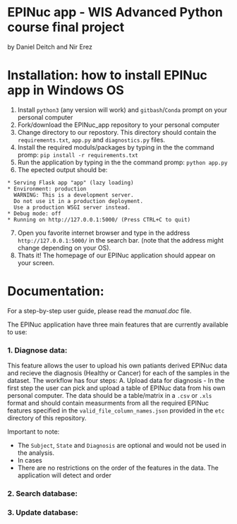 # EPINuc app - WIS Advanced Python course final project
by Daniel Deitch and Nir Erez

# Installation: how to install EPINuc app in Windows OS
1. Install `python3` (any version will work) and `gitbash`/`Conda` prompt on your personal computer
2. Fork/download the EPINuc_app repository to your personal computer
3. Change directory to our repostory. This directory should contain the `requirements.txt`, `app.py` and `diagnostics.py` files.
4. Install the required moduls/packages by typing in the the command promp: `pip install -r requirements.txt`
5. Run the application by typing in the the command promp: `python app.py`
6. The epected output should be:
```
* Serving Flask app "app" (lazy loading)
* Environment: production
  WARNING: This is a development server.
  Do not use it in a production deployment.
  Use a production WSGI server instead.
* Debug mode: off
* Running on http://127.0.0.1:5000/ (Press CTRL+C to quit)
```
7. Open you favorite internet browser and type in the address `http://127.0.0.1:5000/` in the search bar.
   (note that the address might change depending on your OS).
8. Thats it! The homepage of our EPINuc application should appear on your screen.


# Documentation:
For a step-by-step user guide, please read the *manual.doc* file.

The EPINuc application have three main features that are currently available to use:
### 1. Diagnose data:
This feature allows the user to upload his own patiants derived EPINuc data and recieve the diagnosis (Healthy or Cancer) for each of the samples in the dataset.
The workflow has four steps:
A. Upload data for diagnosis - In the first step the user can pick and upload a table of EPINuc data from his own personal computer. 
The data should be a table/matrix in a `.csv` or `.xls` format and should contain measurments from all the required EPINuc features specified in the `valid_file_column_names.json` provided in the `etc` directory of this repository.

Important to note:
* The  `Subject`, `State` and `Diagnosis` are optional and would not be used in the analysis.
* In cases 
* There are no restrictions on the order of the features in the data. The application will detect and order 

### 2. Search database:

### 3. Update database:
